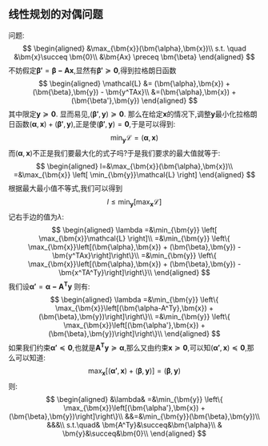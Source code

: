 ## 线性规划的对偶问题
问题:
$$
    \begin{aligned}
        &\max_{\bm{x}}(\bm{\alpha},\bm{x})\\
        s.t. \quad &\bm{x}\succeq \bm{0}\\
        &\bm{Ax} \preceq \bm{\beta}
    \end{aligned}
$$
不妨假定$\bm{\beta'} = \bm{\beta-Ax}$,显然有$\bm{\beta'} \succeq \bm{0}$,得到拉格朗日函数
$$
\begin{aligned}
\mathcal{L} &= (\bm{\alpha},\bm{x}) + (\bm{\beta},\bm{y}) - \bm{y^TAx}\\
&=(\bm{\alpha},\bm{x}) + (\bm{\beta'},\bm{y})
\end{aligned}
$$
其中限定$\bm{y}\succeq\bm{0}$.
显而易见,$(\bm{\beta'},\bm{y})\succeq \bm{0}$.
那么在给定$\bm{x}$的情况下,调整$\bm{y}$最小化拉格朗日函数$(\bm{\alpha},\bm{x}) + (\bm{\beta'},\bm{y})$,正是使$(\bm{\beta'},\bm{y}) = \bm{0}$,于是可以得到:
$$
    \min_{\bm{y}}\mathcal{L} = (\bm{\alpha},\bm{x})
$$
而$(\bm{\alpha},\bm{x})$不正是我们要最大化的式子吗?于是我们要求的最大值就等于:
$$
\begin{aligned}
    l=&\max_{\bm{x}}(\bm{\alpha},\bm{x})\\
    =&\max_{\bm{x}} \left[ \min_{\bm{y}}\mathcal{L} \right]
\end{aligned}
$$
根据最大最小值不等式,我们可以得到
$$
    l\leq \min_{\bm{y}} \left[ \max_{\bm{x}}\mathcal{L} \right]
$$
记右手边的值为$\lambda$:
$$
\begin{aligned}
    \lambda
    =&\min_{\bm{y}} \left[ \max_{\bm{x}}\mathcal{L} \right]\\
    =&\min_{\bm{y}} \left\{ \max_{\bm{x}}\left[(\bm{\alpha},\bm{x}) + (\bm{\beta},\bm{y}) - \bm{y^TAx}\right]\right\}\\
    =&\min_{\bm{y}} \left\{ \max_{\bm{x}}\left[(\bm{\alpha},\bm{x}) + (\bm{\beta},\bm{y}) - \bm{x^TA^Ty}\right]\right\}\\
\end{aligned}
$$
我们设$\bm{\alpha'} = \bm{\alpha-A^Ty}$
则有:
$$
\begin{aligned}
    \lambda
    =&\min_{\bm{y}} \left\{ \max_{\bm{x}}\left[(\bm{\alpha-A^Ty},\bm{x}) + (\bm{\beta},\bm{y})\right]\right\}\\
    =&\min_{\bm{y}} \left\{ \max_{\bm{x}}\left[(\bm{\alpha'},\bm{x}) + (\bm{\beta},\bm{y})\right]\right\}\\
\end{aligned}
$$
如果我们约束$\bm{\alpha'}\preceq \bm{0}$,也就是$\bm{A^Ty}\succeq\bm{\alpha}$,那么又由约束$\bm{x}\succeq \bm{0}$,可以知$(\bm{\alpha'},\bm{x})\preceq\bm{0}$,那么可以知道:
$$\max_{\bm{x}}\left[(\bm{\alpha'},\bm{x}) + (\bm{\beta},\bm{y})\right] = (\bm{\beta},\bm{y})$$
则:
$$
\begin{aligned}
    &\lambda&
    =&\min_{\bm{y}} \left\{ \max_{\bm{x}}\left[(\bm{\alpha'},\bm{x}) + (\bm{\beta},\bm{y})\right]\right\}\\
    &&=&\min_{\bm{y}}(\bm{\beta},\bm{y})\\
    &&&\\
    s.t.\quad& \bm{A^Ty}&\succeq&\bm{\alpha}\\
    & \bm{y}&\succeq&\bm{0}\\
\end{aligned}
$$